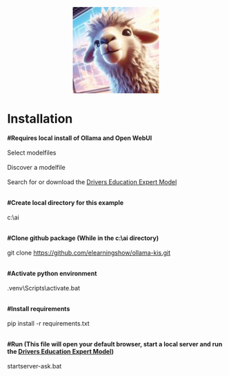 <div align="center">
  <img alt="ollama" height="200px" src="ollama-kis.jpg">
</div>

<h1>Installation</h1> 

<b>#Requires local install of Ollama and Open WebUI </b><br><br>
Select modelfiles <br><br>
Discover a modelfile <br><br>
Search for or download the <a href="https://openwebui.com/m/sodkgb/drivers_education:latest/" target="new"> Drivers Education Expert Model</a> <br><br>


<b>#Create local directory for this example </b><br><br>
c:\ai <br><br>

<b>#Clone github package (While in the c:\ai directory)  </b><br><br>
git clone https://github.com/elearningshow/ollama-kis.git <br><br>

<b>#Activate python environment </b><br><br>
.venv\Scripts\activate.bat  <br><br>

<b>#Install requirements  </b><br><br>
pip install -r requirements.txt  <br><br>

<b>#Run (This file will open your default browser, start a local server and run the <a href="https://openwebui.com/m/sodkgb/drivers_education:latest/" target="new"> Drivers Education Expert Model</a>)  </b><br><br>
startserver-ask.bat


